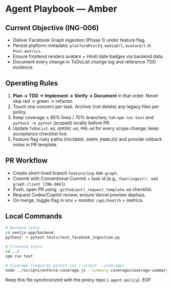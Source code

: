# Agent Playbook — Amber

## Current Objective (ING-006)
- Deliver Facebook Graph ingestion (Phase 1) under feature flag.
- Persist platform metadata: `platformPostId`, `mediaUrl`, `avatarUrl` in `Post.metrics`.
- Ensure frontend renders avatars + Hindi date badges via backend data.
- Document every change in ToDoList change log and reference TDD evidence.

## Operating Rules
1. **Plan → TDD → Implement → Verify → Document** in that order. Never skip red → green → refactor.
2. Touch one concern per task. Archive (not delete) any legacy files per policy.
3. Keep coverage ≥ 85% lines / 70% branches; run `npm run test` and `python3 -m pytest` (scoped) locally before PR.
4. Update `ToDoList.md`, `GEMINI.md`, `PRD.md` for every scope change; keep acceptance checklist live.
5. Feature flag risky paths (`FACEBOOK_GRAPH_ENABLED`) and provide rollback notes in PR template.

## PR Workflow
- Create short-lived branch `feature/ing-006-graph`.
- Commit with Conventional Commit + task id (e.g., `feat(ingest): add graph client [ING-006]`).
- Push, open PR using `.github/pull_request_template.md` checklist.
- Request Codex/Copilot review; ensure Vercel preview deploys.
- On merge, toggle flag in env + monitor `/api/health` + metrics.

## Local Commands
```bash
# Backend tests
cd nextjs-app/backend
python3 -m pytest tests/test_facebook_ingestion.py

# Frontend tests
cd ../
npm run test

# Coverage (requires pytest-cov / vitest --coverage)
node ../scripts/enforce-coverage.js --summary coverage/coverage-summary.json
```

Keep this file synchronized with the policy repo (`.agent-policy`). EOF
